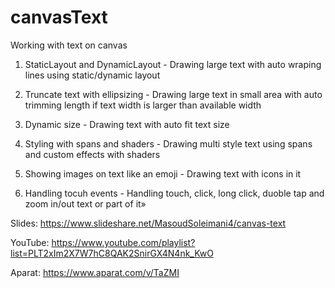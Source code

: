 # canvasText
Working with text on canvas

1. StaticLayout and DynamicLayout - Drawing large text with auto wraping lines using static/dynamic layout

2. Truncate text with ellipsizing - Drawing large text in small area with auto trimming length if text width is larger than available width

3. Dynamic size - Drawing text with auto fit text size 

4. Styling with spans and shaders - Drawing multi style text using spans and custom effects with shaders

5. Showing images on text like an emoji - Drawing text with icons in it 

6. Handling tocuh events - Handling touch, click, long click, duoble tap and zoom in/out text or part of it»

Slides:
https://www.slideshare.net/MasoudSoleimani4/canvas-text

YouTube:
https://www.youtube.com/playlist?list=PLT2xIm2X7W7hC8QAK2SnirGX4N4nk_KwO

Aparat:
https://www.aparat.com/v/TaZMI
